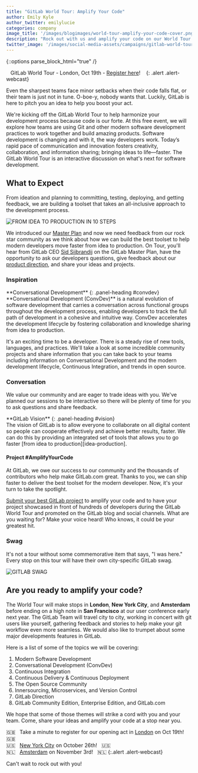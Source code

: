 ```yaml
---
title: "GitLab World Tour: Amplify Your Code"
author: Emily Kyle
author_twitter: emilylucie
categories: company
image_title: '/images/blogimages/world-tour-amplify-your-code-cover.png'
description: "Rock out with us and amplify your code on our World Tour! See where we'll be."
twitter_image: '/images/social-media-assets/campaigns/gitlab-world-tour/world-tour-twitter.png' 
---
```


{::options parse_block_html="true" /}

<i class="fab fa-gitlab" style="color:rgb(107,79,187); font-size:.85em" aria-hidden="true"></i>&nbsp;&nbsp;
GitLab World Tour - London, Oct 19th - [Register here][London-1]!
&nbsp;&nbsp;<i class="fab fa-gitlab" style="color:rgb(107,79,187); font-size:.85em" aria-hidden="true"></i>
{: .alert .alert-webcast}

Even the sharpest teams face minor setbacks when their code falls flat, or their team is just not in tune. 
O-boe-y, nobody wants that. Luckily, GitLab is here to pitch you an idea to help you boost your act.

We're kicking off the GitLab World Tour to help harmonize your development process because code is our forte.
At this free event, we will explore how teams are using Git and other modern software development practices
to work together and build amazing products. Software development is changing and with it, the way developers work. 
Today’s rapid pace of communication and innovation fosters creativity, collaboration, and information sharing; 
bringing ideas to life—faster. The GitLab World Tour is an interactive discussion on what's next for software development.

<!-- more -->

## What to Expect ##

From ideation and planning to committing, testing, deploying, and getting feedback, 
we are building a toolset that takes an all-inclusive approach to the development process.

![FROM IDEA TO PRODUCTION IN 10 STEPS](/images/blogimages/idea-to-production-10-steps.png)

We introduced our [Master Plan][master-plan] and now we need feedback from our rock star community as we think about how we can
build the best toolset to help modern developers move faster from idea to production. 
On Tour, you'll hear from GitLab CEO [Sid Sijbrandij][sid-twitter] on the GitLab Master Plan, 
have the opportunity to ask our developers questions, give feedback about our [product direction][product-direction], 
and share your ideas and projects.

### Inspiration ###

<div class="panel panel-gitlab-orange">
**Conversational Development**
{: .panel-heading #convdev}
<div class="panel-body">
**Conversational Development (ConvDev)** is a natural evolution of software
development that carries a conversation across functional groups throughout
the development process, enabling developers to track the full path of
development in a cohesive and intuitive way. ConvDev accelerates the
development lifecycle by fostering collaboration and knowledge sharing
from idea to production.
</div>
</div>

It's an exciting time to be a developer. There is a steady rise of new tools, languages, and practices. 
We'll take a look at some incredible community projects and share information that you can take back to your teams
including information on Conversational Development and the modern development lifecycle, Continuous Integration, and 
trends in open source. 

### Conversation ###

We value our community and are eager to trade ideas with you. We've planned our sessions to be interactive so there will be
plenty of time for you to ask questions and share feedback. 

<div class="panel panel-gitlab-purple">
**GitLab Vision**
{: .panel-heading #vision}
<div class="panel-body">
The vision of GitLab is to allow everyone to collaborate on all digital content
so people can cooperate effectively and achieve better results, faster.
We can do this by providing an integrated set of tools that allows you to go faster
[from idea to production][idea-production].
</div>
</div>


#### Project #AmplifyYourCode

At GitLab, we owe our success to our community and the thousands of contributors who help make GitLab.com great. 
Thanks to you, we can ship faster to deliver the best toolset for the modern developer. Now, it's your turn to take the spotlight.

[Submit your best GitLab project][project-form] to amplify your code and to have your project showcased in front of hundreds of developers 
during the GitLab World Tour and promoted on the GitLab blog and social channels.   What are you waiting for? Make your voice heard! Who knows, it could be your greatest hit. 

### Swag ###

It's not a tour without some commemorative item that says, "I was here." Every stop on this tour will have their own city-specific GitLab swag. 

![GITLAB SWAG](/images/blogimages/world-tour-amplify-your-code-ping-pong.jpg)

## Are you ready to amplify your code?

The World Tour will make stops in **London**, **New York City**, and **Amsterdam** before ending on a high note
in **San Francisco** at our user conference early next year. The GitLab Team will travel city to city,
working in concert with git users like yourself, gathering feedback and stories to help make your git
workflow even more seamless. We would also like to trumpet about some major developments features in GitLab.

Here is a list of some of the topics we will be covering:

1. Modern Software Development
1. Conversational Development (ConvDev)
1. Continuous Integration
1. Continuous Delivery & Continuous Deployment
1. The Open Source Community
1. Innersourcing, Microservices, and Version Control
1. GitLab Direction
1. GitLab Community Edition, Enterprise Edition, and GitLab.com

We hope that some of those themes will strike a cord with you and your team. Come, share your ideas and amplify your code at a stop near you.

🇬🇧 &nbsp; Take a minute to register for our opening act in [London][london-1] on Oct 19th! &nbsp; 🇬🇧
<br>🇺🇸 &nbsp; [New York City][NYC] on October 26th! &nbsp; 🇺🇸
<br>🇳🇱 &nbsp; [Amsterdam] on November 3rd! &nbsp; 🇳🇱
{:.alert .alert-webcast}

Can't wait to rock out with you!

<!-- identifiers -->

[amsterdam]: https://gitlabworldtouramsterdam.splashthat.com/
[idea-production]: /blog/2016/08/05/continuous-integration-delivery-and-deployment-with-gitlab/#from-idea-to-production-with-gitlab
[master-plan]: /2016/09/14/gitlab-live-event-recap/
[nyc]: https://gitlabworldtournyc.splashthat.com/
[product-direction]: /direction/
[project-form]: https://goo.gl/forms/7HZYUNTxLFVzNeZN2
[London-1]: https://gitlabworldtourlondon.splashthat.com/ "GitLab World Tour: London"
[sid-twitter]: https://twitter.com/sytses
